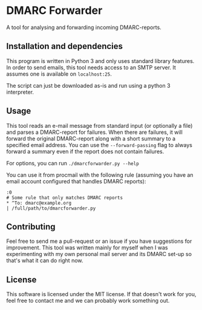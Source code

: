# DMARC Forwarder

A tool for analysing and forwarding incoming DMARC-reports.


## Installation and dependencies

This program is written in Python 3 and only uses standard library features. In order to send emails, this tool needs access to an SMTP server. It assumes one is available on `localhost:25`.

The script can just be downloaded as-is and run using a python 3 interpreter.

## Usage

This tool reads an e-mail message from standard input (or optionally a file) and parses a DMARC-report for failures. When there are failures, it will forward the original DMARC-report along with a short summary to a specified email address. You can use the `--forward-passing` flag to always forward a summary even if the report does not contain failures.

For options, you can run `./dmarcforwarder.py --help`

You can use it from procmail with the following rule (assuming you have an email account configured that handles DMARC reports):

```procmail
:0
# Some rule that only matches DMARC reports
* ^To: dmarc@example.org
| /full/path/to/dmarcforwarder.py
```

## Contributing

Feel free to send me a pull-request or an issue if you have suggestions for improvement. This tool was written mainly for myself when I was experimenting with my own personal mail server and its DMARC set-up so that's what it can do right now.

## License

This software is licensed under the MIT license. If that doesn't work for you, feel free to contact me and we can probably work something out.
